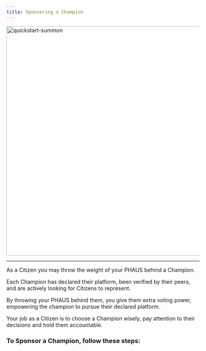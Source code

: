 ```yaml
---
title: Sponsoring a Champion
---
```


<img src="/img/choose-a-champion.png" alt="quickstart-summon" width="600" />

---

As a Citizen you may throw the weight of your PHAUS behind a Champion.

Each Champion has declared their platform, been verified by their peers, and are actively looking for Citizens to represent.

By throwing your PHAUS behind them, you give them extra voting power, empowering the champion to pursue their declared platform.

Your job as a Citizen is to choose a Champion wisely, pay attention to their decisions and hold them accountable.

### To Sponsor a Champion, follow these steps:
